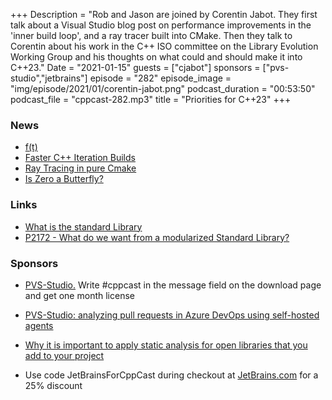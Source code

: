 +++
Description = "Rob and Jason are joined by Corentin Jabot. They first talk about a Visual Studio blog post on performance improvements in the 'inner build loop', and a ray tracer built into CMake. Then they talk to Corentin about his work in the C++ ISO committee on the Library Evolution Working Group and his thoughts on what could and should make it into C++23."
Date = "2021-01-15"
guests = ["cjabot"]
sponsors = ["pvs-studio","jetbrains"]
episode = "282"
episode_image = "img/episode/2021/01/corentin-jabot.png"
podcast_duration = "00:53:50"
podcast_file = "cppcast-282.mp3"
title = "Priorities for C++23"
+++

### News ###

 - [f(t)](https://www.youtube.com/watch?v=qNX-tQ7w0Vg)
 - [Faster C++ Iteration Builds](https://devblogs.microsoft.com/cppblog/faster-c-iteration-builds/)
 - [Ray Tracing in pure Cmake](https://64.github.io/cmake-raytracer/)
 - [Is Zero a Butterfly?](https://shafik.github.io/c++/2021/01/03/is_zero_a_butterfly.html)

### Links ###

 - [What is the standard Library](https://cor3ntin.github.io/posts/std/)
 - [P2172 - What do we want from a modularized Standard Library?](http://www.open-std.org/jtc1/sc22/wg21/docs/papers/2020/p2172r0.pdf)

### Sponsors ###

- [PVS-Studio.](https://www.viva64.com/pvs-download-cppcast-t) Write #cppcast in the message field on the download page and get one month license
- [PVS-Studio: analyzing pull requests in Azure DevOps using self-hosted agents](https://www.viva64.com/pvs-azure-devops)
- [Why it is important to apply static analysis for open libraries that you add to your project](https://www.viva64.com/pvs-open-libraries)

- Use code JetBrainsForCppCast during checkout at [JetBrains.com](http://www.jetbrains.com/) for a 25% discount